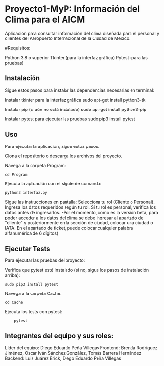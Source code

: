 # Proyecto1-MyP: Información del Clima para el AICM

Aplicación para consultar información del clima diseñada para el personal y clientes del Aeropuerto Internacional de la Ciudad de México.

#Requisitos:

Python 3.8 o superior
Tkinter (para la interfaz gráfica)
Pytest (para las pruebas)

## Instalación

Sigue estos pasos para instalar las dependencias necesarias en terminal:

Instalar tkinter para la interfaz gráfica
	sudo apt-get install python3-tk

Instalar pip (si aún no está instalado)
	sudo apt-get install python3-pip

Instalar pytest para ejecutar las pruebas
	sudo pip3 install pytest

## Uso

Para ejecutar la aplicación, sigue estos pasos:

Clona el repositorio o descarga los archivos del proyecto.

Navega a la carpeta Program:

	cd Program

Ejecuta la aplicación con el siguiente comando:

	python3 interfaz.py

Sigue las instrucciones en pantalla:
   Selecciona tu rol (Cliente o Personal).
   Ingresa los datos requeridos según tu rol. Si tu rol es personal, verifica los datos antes de ingresarlos.
   -Por el momento, como es la versión beta, para poder acceder a los datos del clima se debe ingresar al apartado de "cliente" y posteriormente en la sección de ciudad, colocar una ciudad o IATA. En el apartado de ticket, puede colocar cualquier palabra alfanumérica de 6 dígitos)

## Ejecutar Tests

Para ejecutar las pruebas del proyecto:

  Verifica que pytest esté instalado (si no, sigue los pasos de instalación arriba):

	sudo pip3 install pytest
  
  Navega a la carpeta Cache:

	cd Cache

  Ejecuta los tests con pytest:

    	pytest

## Integrantes del equipo y sus roles:

  Líder del equipo: Diego Eduardo Peña Villegas
  Frontend: Brenda Rodríguez Jiménez, Oscar Iván Sánchez González, Tomás Barrera Hernández
  Backend: Luis Juárez Erick, Diego Eduardo Peña Villegas
